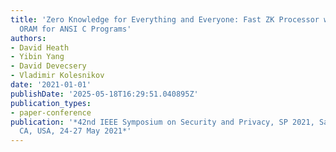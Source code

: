 ```yaml
---
title: 'Zero Knowledge for Everything and Everyone: Fast ZK Processor with Cached
  ORAM for ANSI C Programs'
authors:
- David Heath
- Yibin Yang
- David Devecsery
- Vladimir Kolesnikov
date: '2021-01-01'
publishDate: '2025-05-18T16:29:51.040895Z'
publication_types:
- paper-conference
publication: '*42nd IEEE Symposium on Security and Privacy, SP 2021, San Francisco,
  CA, USA, 24-27 May 2021*'
---
```

